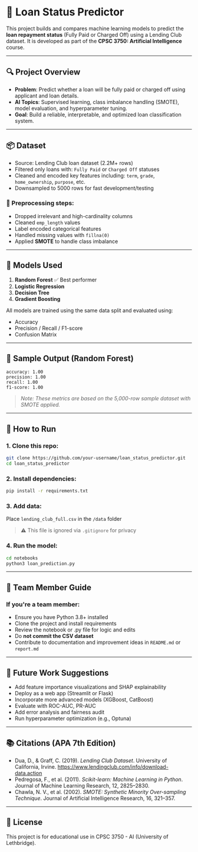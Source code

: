 # 🧠 Loan Status Predictor

This project builds and compares machine learning models to predict the **loan repayment status** (Fully Paid or Charged Off) using a Lending Club dataset. It is developed as part of the **CPSC 3750: Artificial Intelligence** course.

---

## 🔍 Project Overview

- **Problem**: Predict whether a loan will be fully paid or charged off using applicant and loan details.
- **AI Topics**: Supervised learning, class imbalance handling (SMOTE), model evaluation, and hyperparameter tuning.
- **Goal**: Build a reliable, interpretable, and optimized loan classification system.

---

## 📦 Dataset

- Source: Lending Club loan dataset (2.2M+ rows)
- Filtered only loans with: `Fully Paid` or `Charged Off` statuses
- Cleaned and encoded key features including: `term`, `grade`, `home_ownership`, `purpose`, etc.
- Downsampled to 5000 rows for fast development/testing

### 🔧 Preprocessing steps:
- Dropped irrelevant and high-cardinality columns
- Cleaned `emp_length` values
- Label encoded categorical features
- Handled missing values with `fillna(0)`
- Applied **SMOTE** to handle class imbalance

---

## 🤖 Models Used

1. **Random Forest** ✅ Best performer
2. **Logistic Regression**
3. **Decision Tree**
4. **Gradient Boosting**

All models are trained using the same data split and evaluated using:
- Accuracy
- Precision / Recall / F1-score
- Confusion Matrix

---

## 🧪 Sample Output (Random Forest)

```
accuracy: 1.00
precision: 1.00
recall: 1.00
f1-score: 1.00
```

> *Note: These metrics are based on the 5,000-row sample dataset with SMOTE applied.*

---

## 🚀 How to Run

### 1. Clone this repo:
```bash
git clone https://github.com/your-username/loan_status_predictor.git
cd loan_status_predictor
```

### 2. Install dependencies:
```bash
pip install -r requirements.txt
```

### 3. Add data:
Place `lending_club_full.csv` in the `/data` folder  
> ⚠️ This file is ignored via `.gitignore` for privacy

### 4. Run the model:
```bash
cd notebooks
python3 loan_prediction.py
```

---

## 👥 Team Member Guide

### If you're a team member:
- Ensure you have Python 3.8+ installed
- Clone the project and install requirements
- Review the notebook or .py file for logic and edits
- Do **not commit the CSV dataset**
- Contribute to documentation and improvement ideas in `README.md` or `report.md`

---

## 🔮 Future Work Suggestions

- Add feature importance visualizations and SHAP explainability
- Deploy as a web app (Streamlit or Flask)
- Incorporate more advanced models (XGBoost, CatBoost)
- Evaluate with ROC-AUC, PR-AUC
- Add error analysis and fairness audit
- Run hyperparameter optimization (e.g., Optuna)

---

## 📚 Citations (APA 7th Edition)

- Dua, D., & Graff, C. (2019). *Lending Club Dataset*. University of California, Irvine. https://www.lendingclub.com/info/download-data.action
- Pedregosa, F., et al. (2011). *Scikit-learn: Machine Learning in Python*. Journal of Machine Learning Research, 12, 2825–2830.
- Chawla, N. V., et al. (2002). *SMOTE: Synthetic Minority Over-sampling Technique*. Journal of Artificial Intelligence Research, 16, 321–357.

---

## 📄 License

This project is for educational use in CPSC 3750 - AI (University of Lethbridge).